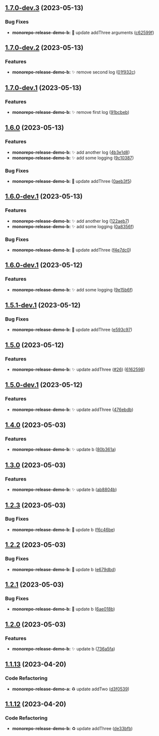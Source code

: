 ## [1.7.0-dev.3](https://github.com/jacobtipp/monorepo-release-demo/compare/monorepo-release-demo-b-v1.7.0-dev.2...monorepo-release-demo-b-v1.7.0-dev.3) (2023-05-13)


### Bug Fixes

* **monorepo-release-demo-b:** 🐛 update addThree arguments ([c62599f](https://github.com/jacobtipp/monorepo-release-demo/commit/c62599f6558170cd8019ccd63a66fd5a1bb94d6f))

## [1.7.0-dev.2](https://github.com/jacobtipp/monorepo-release-demo/compare/monorepo-release-demo-b-v1.7.0-dev.1...monorepo-release-demo-b-v1.7.0-dev.2) (2023-05-13)


### Features

* **monorepo-release-demo-b:** ✨ remove second log ([01f932c](https://github.com/jacobtipp/monorepo-release-demo/commit/01f932c1016e1eaa22ab76b0e40c4e1e23a0e8d5))

## [1.7.0-dev.1](https://github.com/jacobtipp/monorepo-release-demo/compare/monorepo-release-demo-b-v1.6.0...monorepo-release-demo-b-v1.7.0-dev.1) (2023-05-13)


### Features

* **monorepo-release-demo-b:** ✨ remove first log ([91bcbeb](https://github.com/jacobtipp/monorepo-release-demo/commit/91bcbeb3d80218143930b167e4879765fe6d5eed))

## [1.6.0](https://github.com/jacobtipp/monorepo-release-demo/compare/monorepo-release-demo-b-v1.5.0...monorepo-release-demo-b-v1.6.0) (2023-05-13)


### Features

* **monorepo-release-demo-b:** ✨ add another log ([4b3e1d8](https://github.com/jacobtipp/monorepo-release-demo/commit/4b3e1d8ad802e6e8442e3e4d6ca0ee60c59c800a))
* **monorepo-release-demo-b:** ✨ add some logging ([9c10387](https://github.com/jacobtipp/monorepo-release-demo/commit/9c10387f298a1c8e5c7e9f4e32cbc3ce30591075))


### Bug Fixes

* **monorepo-release-demo-b:** 🐛 update addThree ([0aeb3f5](https://github.com/jacobtipp/monorepo-release-demo/commit/0aeb3f5dcbc90dca3a0434713f29351f53a6ce56))

## [1.6.0-dev.1](https://github.com/jacobtipp/monorepo-release-demo/compare/monorepo-release-demo-b-v1.5.0...monorepo-release-demo-b-v1.6.0-dev.1) (2023-05-13)


### Features

* **monorepo-release-demo-b:** ✨ add another log ([122aeb7](https://github.com/jacobtipp/monorepo-release-demo/commit/122aeb7708d4d590f904fd6ed264ade31857142c))
* **monorepo-release-demo-b:** ✨ add some logging ([0a8356f](https://github.com/jacobtipp/monorepo-release-demo/commit/0a8356fe8ffda40b1735a53aa7c2089aa0921a55))


### Bug Fixes

* **monorepo-release-demo-b:** 🐛 update addThree ([f4e7dc0](https://github.com/jacobtipp/monorepo-release-demo/commit/f4e7dc033bdac3489844f0788fe88155b3aabe23))

## [1.6.0-dev.1](https://github.com/jacobtipp/monorepo-release-demo/compare/monorepo-release-demo-b-v1.5.1-dev.1...monorepo-release-demo-b-v1.6.0-dev.1) (2023-05-12)


### Features

* **monorepo-release-demo-b:** ✨ add some logging ([9e15b6f](https://github.com/jacobtipp/monorepo-release-demo/commit/9e15b6f4ffbc62dd3b4ecc5e217ec27611bcbe97))

## [1.5.1-dev.1](https://github.com/jacobtipp/monorepo-release-demo/compare/monorepo-release-demo-b-v1.5.0...monorepo-release-demo-b-v1.5.1-dev.1) (2023-05-12)


### Bug Fixes

* **monorepo-release-demo-b:** 🐛 update addThree ([e593c97](https://github.com/jacobtipp/monorepo-release-demo/commit/e593c9721d0d56314f150e0c82544ef5c03f5a0c))

## [1.5.0](https://github.com/jacobtipp/monorepo-release-demo/compare/monorepo-release-demo-b-v1.4.0...monorepo-release-demo-b-v1.5.0) (2023-05-12)


### Features

* **monorepo-release-demo-b:** ✨ update addThree ([#26](https://github.com/jacobtipp/monorepo-release-demo/issues/26)) ([6162598](https://github.com/jacobtipp/monorepo-release-demo/commit/61625988cac61d2e13571d736e9789bfdf76d49d))

## [1.5.0-dev.1](https://github.com/jacobtipp/monorepo-release-demo/compare/monorepo-release-demo-b-v1.4.0...monorepo-release-demo-b-v1.5.0-dev.1) (2023-05-12)


### Features

* **monorepo-release-demo-b:** ✨ update addThree ([476ebdb](https://github.com/jacobtipp/monorepo-release-demo/commit/476ebdbd52a2513feaa3dbc1a1a4209ba8b67e48))

## [1.4.0](https://github.com/jacobtipp/monorepo-release-demo/compare/monorepo-release-demo-b-v1.3.0...monorepo-release-demo-b-v1.4.0) (2023-05-03)


### Features

* **monorepo-release-demo-b:** ✨ update b ([80b361a](https://github.com/jacobtipp/monorepo-release-demo/commit/80b361a8cb588fb336ff31b7cd0020290e9f6bcf))

## [1.3.0](https://github.com/jacobtipp/monorepo-release-demo/compare/monorepo-release-demo-b-v1.2.3...monorepo-release-demo-b-v1.3.0) (2023-05-03)


### Features

* **monorepo-release-demo-b:** ✨ update b ([ab8804b](https://github.com/jacobtipp/monorepo-release-demo/commit/ab8804ba4d06e2d06099e5092ebdeea7c7784766))

## [1.2.3](https://github.com/jacobtipp/monorepo-release-demo/compare/monorepo-release-demo-b-v1.2.2...monorepo-release-demo-b-v1.2.3) (2023-05-03)


### Bug Fixes

* **monorepo-release-demo-b:** 🐛 update b ([f6c46be](https://github.com/jacobtipp/monorepo-release-demo/commit/f6c46be0582a2501036ddc495ddf7be94dcd6d20))

## [1.2.2](https://github.com/jacobtipp/monorepo-release-demo/compare/monorepo-release-demo-b-v1.2.1...monorepo-release-demo-b-v1.2.2) (2023-05-03)


### Bug Fixes

* **monorepo-release-demo-b:** 🐛 update b ([e679dbd](https://github.com/jacobtipp/monorepo-release-demo/commit/e679dbd39dfe9166363f68db6504afb8da64e3b0))

## [1.2.1](https://github.com/jacobtipp/monorepo-release-demo/compare/monorepo-release-demo-b-v1.2.0...monorepo-release-demo-b-v1.2.1) (2023-05-03)


### Bug Fixes

* **monorepo-release-demo-b:** 🐛 update b ([6ae018b](https://github.com/jacobtipp/monorepo-release-demo/commit/6ae018be0d0aaf1c805a2c22e33ea84dceebd684))

## [1.2.0](https://github.com/jacobtipp/monorepo-release-demo/compare/monorepo-release-demo-b-v1.1.13...monorepo-release-demo-b-v1.2.0) (2023-05-03)


### Features

* **monorepo-release-demo-b:** ✨ update b ([736a5fa](https://github.com/jacobtipp/monorepo-release-demo/commit/736a5fad4a8dcf4cd52c654c9b5776274908cf66))

## [1.1.13](https://github.com/jacobtipp/monorepo-release-demo/compare/monorepo-release-demo-b-v1.1.12...monorepo-release-demo-b-v1.1.13) (2023-04-20)


### Code Refactoring

* **monorepo-release-demo-a:** ♻️ update addTwo ([d3f0539](https://github.com/jacobtipp/monorepo-release-demo/commit/d3f0539785ded45e4020567a133fdaca0710e056))

## [1.1.12](https://github.com/jacobtipp/monorepo-release-demo/compare/monorepo-release-demo-b-v1.1.11...monorepo-release-demo-b-v1.1.12) (2023-04-20)


### Code Refactoring

* **monorepo-release-demo-b:** ♻️ update addThree ([de33bfb](https://github.com/jacobtipp/monorepo-release-demo/commit/de33bfbb458ea549d85004abc7f4d58c01e1b48a))
